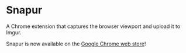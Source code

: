 Snapur
======

A Chrome extension that captures the browser viewport and upload it to Imgur.

Snapur is now available on the [Google Chrome web store](https://chrome.google.com/webstore/detail/snapur/popidkmjbciaaedgmnlmicbeogcdgjco)!